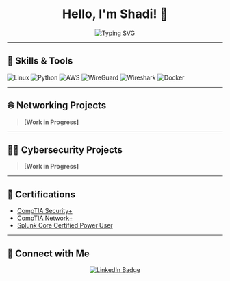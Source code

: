 <h1 align="center">Hello, I'm Shadi! 👋</h1>

<p align="center">
  <a href="https://git.io/typing-svg">
    <img src="https://readme-typing-svg.demolab.com?font=Space+Grotesk&size=40&duration=2600&pause=1000&color=F71E1E&center=true&vCenter=true&width=800&height=200&lines=IT%2C+Networking+%26+Cybersecurity+Enthusiast;Welcome+to+My+Portfolio!" alt="Typing SVG" />
  </a>
</p>

---

## 🔧 Skills & Tools

![Linux](https://img.shields.io/badge/Linux-FCC624?style=flat&logo=linux&logoColor=black)
![Python](https://img.shields.io/badge/Python-3776AB?style=flat&logo=python&logoColor=white)
![AWS](https://img.shields.io/badge/AWS-black?style=flat&logo=amazonaws)
![WireGuard](https://img.shields.io/badge/WireGuard-maroon?style=flat&logo=wireguard&logoColor=white)
![Wireshark](https://img.shields.io/badge/Wireshark-green?style=flat&logo=wireshark&logoColor=white)
![Docker](https://img.shields.io/badge/Docker-black?style=flat-square&logo=docker&logoColor=white)

---

## 🌐 Networking Projects

> **[Work in Progress]**

---

## 👨‍💻 Cybersecurity Projects

> **[Work in Progress]**

---

## 📜 Certifications

- [CompTIA Security+](https://www.credly.com/badges/789e4020-4a40-4459-921e-76f46e3bea12/public_url)
- [CompTIA Network+](https://www.credly.com/badges/3fb3c49e-d4a4-4588-ac4d-db601d9621ad/public_url)
- [Splunk Core Certified Power User](https://www.credly.com/badges/29c4292a-8984-4e6e-a020-2c3d364297a1/public_url)

---

## 🤳 Connect with Me

<p align="center">
  <a href="https://www.linkedin.com/in/shadi-al-refaie-547512267/" target="_blank">
    <img src="https://img.shields.io/badge/LinkedIn-0A66C2?style=for-the-badge&logo=linkedin&logoColor=white" alt="LinkedIn Badge"/>
  </a>
</p>
